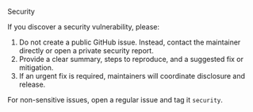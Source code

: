 Security

If you discover a security vulnerability, please:

1. Do not create a public GitHub issue. Instead, contact the maintainer directly or open a private security report.
2. Provide a clear summary, steps to reproduce, and a suggested fix or mitigation.
3. If an urgent fix is required, maintainers will coordinate disclosure and release.

For non-sensitive issues, open a regular issue and tag it `security`.
